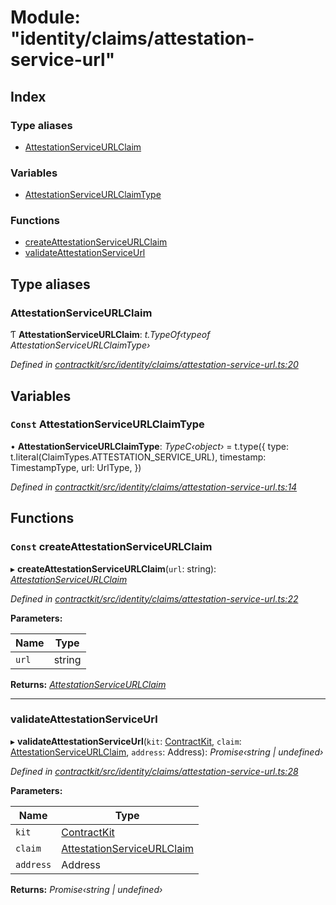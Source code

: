 # Module: "identity/claims/attestation-service-url"

## Index

### Type aliases

* [AttestationServiceURLClaim](_identity_claims_attestation_service_url_.md#attestationserviceurlclaim)

### Variables

* [AttestationServiceURLClaimType](_identity_claims_attestation_service_url_.md#const-attestationserviceurlclaimtype)

### Functions

* [createAttestationServiceURLClaim](_identity_claims_attestation_service_url_.md#const-createattestationserviceurlclaim)
* [validateAttestationServiceUrl](_identity_claims_attestation_service_url_.md#validateattestationserviceurl)

## Type aliases

###  AttestationServiceURLClaim

Ƭ **AttestationServiceURLClaim**: *t.TypeOf‹typeof AttestationServiceURLClaimType›*

*Defined in [contractkit/src/identity/claims/attestation-service-url.ts:20](https://github.com/celo-org/celo-monorepo/blob/master/packages/sdk/contractkit/src/identity/claims/attestation-service-url.ts#L20)*

## Variables

### `Const` AttestationServiceURLClaimType

• **AttestationServiceURLClaimType**: *TypeC‹object›* = t.type({
  type: t.literal(ClaimTypes.ATTESTATION_SERVICE_URL),
  timestamp: TimestampType,
  url: UrlType,
})

*Defined in [contractkit/src/identity/claims/attestation-service-url.ts:14](https://github.com/celo-org/celo-monorepo/blob/master/packages/sdk/contractkit/src/identity/claims/attestation-service-url.ts#L14)*

## Functions

### `Const` createAttestationServiceURLClaim

▸ **createAttestationServiceURLClaim**(`url`: string): *[AttestationServiceURLClaim](_identity_claims_attestation_service_url_.md#attestationserviceurlclaim)*

*Defined in [contractkit/src/identity/claims/attestation-service-url.ts:22](https://github.com/celo-org/celo-monorepo/blob/master/packages/sdk/contractkit/src/identity/claims/attestation-service-url.ts#L22)*

**Parameters:**

Name | Type |
------ | ------ |
`url` | string |

**Returns:** *[AttestationServiceURLClaim](_identity_claims_attestation_service_url_.md#attestationserviceurlclaim)*

___

###  validateAttestationServiceUrl

▸ **validateAttestationServiceUrl**(`kit`: [ContractKit](../classes/_kit_.contractkit.md), `claim`: [AttestationServiceURLClaim](_identity_claims_attestation_service_url_.md#attestationserviceurlclaim), `address`: Address): *Promise‹string | undefined›*

*Defined in [contractkit/src/identity/claims/attestation-service-url.ts:28](https://github.com/celo-org/celo-monorepo/blob/master/packages/sdk/contractkit/src/identity/claims/attestation-service-url.ts#L28)*

**Parameters:**

Name | Type |
------ | ------ |
`kit` | [ContractKit](../classes/_kit_.contractkit.md) |
`claim` | [AttestationServiceURLClaim](_identity_claims_attestation_service_url_.md#attestationserviceurlclaim) |
`address` | Address |

**Returns:** *Promise‹string | undefined›*
